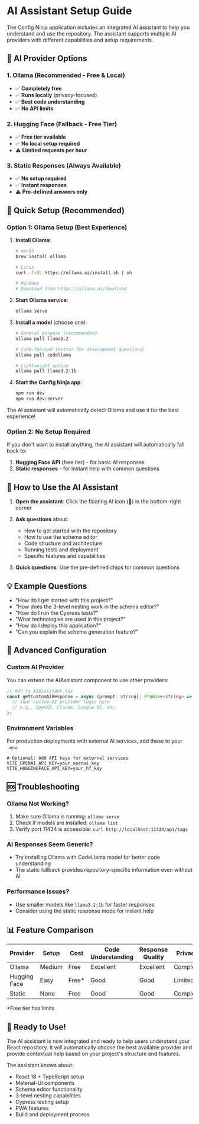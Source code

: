 # AI Assistant Setup Guide

The Config Ninja application includes an integrated AI assistant to help you understand and use the repository. The assistant supports multiple AI providers with different capabilities and setup requirements.

## 🤖 AI Provider Options

### 1. **Ollama (Recommended - Free & Local)**
- ✅ **Completely free**
- ✅ **Runs locally** (privacy-focused)
- ✅ **Best code understanding**
- ✅ **No API limits**

### 2. **Hugging Face (Fallback - Free Tier)**
- ✅ **Free tier available**
- ✅ **No local setup required**
- ⚠️ **Limited requests per hour**

### 3. **Static Responses (Always Available)**
- ✅ **No setup required**
- ✅ **Instant responses**
- ⚠️ **Pre-defined answers only**

## 🚀 Quick Setup (Recommended)

### Option 1: Ollama Setup (Best Experience)

1. **Install Ollama**:
   ```bash
   # macOS
   brew install ollama
   
   # Linux
   curl -fsSL https://ollama.ai/install.sh | sh
   
   # Windows
   # Download from https://ollama.ai/download
   ```

2. **Start Ollama service**:
   ```bash
   ollama serve
   ```

3. **Install a model** (choose one):
   ```bash
   # General purpose (recommended)
   ollama pull llama3.2
   
   # Code-focused (better for development questions)
   ollama pull codellama
   
   # Lightweight option
   ollama pull llama3.2:1b
   ```

4. **Start the Config Ninja app**:
   ```bash
   npm run dev
   npm run dev:server
   ```

The AI assistant will automatically detect Ollama and use it for the best experience!

### Option 2: No Setup Required

If you don't want to install anything, the AI assistant will automatically fall back to:
1. **Hugging Face API** (free tier) - for basic AI responses
2. **Static responses** - for instant help with common questions

## 🎯 How to Use the AI Assistant

1. **Open the assistant**: Click the floating AI icon (🤖) in the bottom-right corner
2. **Ask questions** about:
   - How to get started with the repository
   - How to use the schema editor
   - Code structure and architecture
   - Running tests and deployment
   - Specific features and capabilities

3. **Quick questions**: Use the pre-defined chips for common questions

## 💡 Example Questions

- "How do I get started with this project?"
- "How does the 3-level nesting work in the schema editor?"
- "How do I run the Cypress tests?"
- "What technologies are used in this project?"
- "How do I deploy this application?"
- "Can you explain the schema generation feature?"

## 🔧 Advanced Configuration

### Custom AI Provider

You can extend the AIAssistant component to use other providers:

```typescript
// Add to AIAssistant.tsx
const getCustomAIResponse = async (prompt: string): Promise<string> => {
  // Your custom AI provider logic here
  // e.g., OpenAI, Claude, Google AI, etc.
};
```

### Environment Variables

For production deployments with external AI services, add these to your `.env`:

```env
# Optional: Add API keys for external services
VITE_OPENAI_API_KEY=your_openai_key
VITE_HUGGINGFACE_API_KEY=your_hf_key
```

## 🆘 Troubleshooting

### Ollama Not Working?
1. Make sure Ollama is running: `ollama serve`
2. Check if models are installed: `ollama list`
3. Verify port 11434 is accessible: `curl http://localhost:11434/api/tags`

### AI Responses Seem Generic?
- Try installing Ollama with CodeLlama model for better code understanding
- The static fallback provides repository-specific information even without AI

### Performance Issues?
- Use smaller models like `llama3.2:1b` for faster responses
- Consider using the static response mode for instant help

## 📊 Feature Comparison

| Provider | Setup | Cost | Code Understanding | Response Quality | Privacy |
|----------|--------|------|-------------------|------------------|---------|
| Ollama | Medium | Free | Excellent | Excellent | Complete |
| Hugging Face | Easy | Free* | Good | Good | Limited |
| Static | None | Free | Good | Good | Complete |

*Free tier has limits

## 🎉 Ready to Use!

The AI assistant is now integrated and ready to help users understand your React repository. It will automatically choose the best available provider and provide contextual help based on your project's structure and features.

The assistant knows about:
- React 18 + TypeScript setup
- Material-UI components
- Schema editor functionality
- 3-level nesting capabilities
- Cypress testing setup
- PWA features
- Build and deployment process
